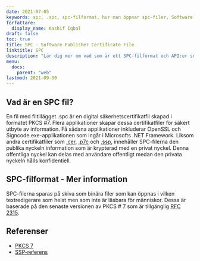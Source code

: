 ```yaml
---
date: 2021-07-05
keywords: spc, .spc, spc-filformat, hur man öppnar spc-filer, Software Publisher Certificate File
författare:
  display_name: Kashif Iqbal
draft: false
toc: true
title: SPC - Software Publisher Certificate File
linktitle: SPC
description: "Lär dig mer om vad som är ett SPC-filformat och API:er som kan skapa och öppna SPC-filer." 
menu:
  docs:
    parent: "web"
lastmod: 2021-09-30
---
```


## Vad är en SPC fil?

En fil med filtillägget .spc är en digital säkerhetscertifikatfil skapad i formatet PKCS #7. Flera applikationer skapar dessa certifikatfiler för säkert utbyte av information. Få sådana applikationer inkluderar OpenSSL och Signcode.exe-applikationen som ingår i Microsofts .NET Framework. Liksom andra certifikatfiler som [.cer](/sv/web/cer/), [.p7c](/sv/web/p7c/) och [.ssp](/sv/web/ssp/), innehåller SPC-filerna den publika nyckeln information som är krypterad med en privat nyckel. Denna offentliga nyckel kan delas med användare offentligt medan den privata nyckeln hålls konfidentiell.

## SPC-filformat - Mer information

SPC-filerna sparas på skiva som binära filer som kan öppnas i vilken textredigerare som helst men som inte är läsbara för människor. Dessa är baserade på den senaste versionen av PKCS # 7 som är tillgänglig [RFC 2315](https://datatracker.ietf.org/doc/html/rfc2315).

## Referenser

* [PKCS 7](https://en.wikipedia.org/wiki/PKCS_7)
* [SSP-referens](https://scalate.github.io/scalate/documentation/ssp-reference.html)

